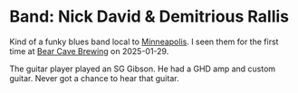 # Band: Nick David & Demitrious Rallis

Kind of a funky blues band local to [Minneapolis](../932). I seen them for the first time at [Bear Cave Brewing](../947) on 2025-01-29.

The guitar player played an SG Gibson. He had a GHD amp and custom guitar. Never got a chance to hear that guitar.
